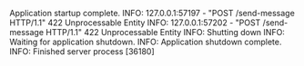    Application startup complete.
INFO:     127.0.0.1:57197 - "POST /send-message HTTP/1.1" 422 Unprocessable Entity
INFO:     127.0.0.1:57202 - "POST /send-message HTTP/1.1" 422 Unprocessable Entity
INFO:     Shutting down
INFO:     Waiting for application shutdown.
INFO:     Application shutdown complete.
INFO:     Finished server process [36180]